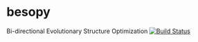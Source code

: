 # besopy
Bi-directional Evolutionary Structure Optimization
[![Build Status](https://travis-ci.org/tomshannon1/besopy.svg?branch=master)](https://travis-ci.org/tomshannon1/besopy)